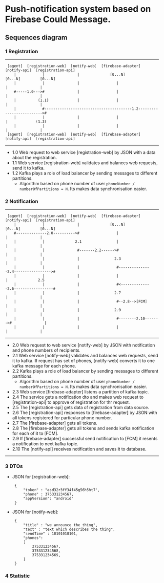 # Push-notification system based on Firebase Could Message.

## Sequences diagram

### 1 Registration

---
     [agent]  [registration-web]  [notify-web]  [firebase-adapter]     [notify-api]  [registration-api]
        |            |               |              [0...N]              [0...N]         [0...N]
        |            |               |                 |                    |               |
        #-----1.0--->#               |                 |                    |               |
        |          (1.1)             |                 |                    |               |
        |            #----------------------------------------1.2-------------------------->#
        |            |               |                 |                    |             (1.3)
        |            |               |                 |                    |               |
     [agent]  [registration-web]  [notify-web]  [firebase-adapter]     [notify-api]  [registration-api]
---

- 1.0 Web request to web service [registration-web] by JSON with a data about the registration.
- 1.1 Web service [registration-web] validates and balances web requests, send it to kafka.
- 1.2 Kafka plays a role of load balancer by sending messages to different partitions.
    * Algorithm based on phone number of user `phoneNumber / numberOfPartitions = N`. Its makes data synchronisation easier.

### 2 Notification

---

     [agent]  [registration-web]  [notify-web]  [firebase-adapter]     [notify-api]  [registration-api]
        |            |               |              [0...N]              [0...N]         [0...N]
        #--------------2.0---------->#                 |                    |               |
        |            |              2.1                |                    |               |
        |            |               #-------2.2------>#                    |               |
        |            |               |                2.3                   |               |
        |            |               |                 #---------------2.4----------------->#
        |            |               |                 |                    |              2.5
        |            |               |                 #<--------------2.6------------------#
        |            |               |                2.7                   |               |
        |            |               |                 #--2.8-->[FCM]       |               |
        |            |               |                2.9                   |               |
        |            |               |                 #--------2.10------->#               |
        |            |               |                 |                    |               |

---

- 2.0 Web request to web service [notify-web] by JSON with notification and phone numbers of recipients.
- 2.1 Web service [notify-web] validates and balances web requests, send it to kafka. If request has set of phones, 
  [notify-web] converts it to one kafka message for each phone.
- 2.2 Kafka plays a role of load balancer by sending messages to different partitions.
    * Algorithm based on phone number of user `phoneNumber / numberOfPartitions = N`. Its makes data synchronisation 
      easier.
- 2.3 Web service [firebase-adapter] listens a partition of kafka topic.
- 2.4 The service gets a notification dto and makes web request to [registration-api] to approve of registration for thr 
  request. 
- 2.5 The [registration-api] gets data of registration from data source.
- 2.6 The [registration-api] responses to [firebase-adapter] by JSON with all tokens registered for particular phone 
  number.
- 2.7 The [firebase-adapter] gets all tokens.
- 2.8 The [firebase-adapter] gets all tokens and sends kafka notification for each of it to [FCM].
- 2.9 If [firebase-adapter] successful send notification to [FCM] it resents a notification to next kafka topic.
- 2.10 The [notify-api] receives notification and saves it to database.  

---

### 3 DTOs

 * JSON for [registration-web]:

        {
            "token" : "asd32r3ff34f45g56h5ht7",
            "phone" : 375331234567,
            "appVersion": "android"
        }

 * JSON for [notify-web]:

        {
            "title" : "we announce the thing",
            "text" : "text which describes the thing",
            "sendTime" : 10101010101,
            "phones":
            [
                375331234567,
                375331234568,
                375331234569,
            ]
        }

### 4 Statistic
